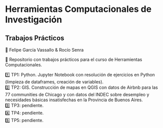# Herramientas Computacionales de Investigación  
## Trabajos Prácticos   

🚻 Felipe García Vassallo & Rocío Senra   


🔸 Repositorio con trabajos prácticos para el curso de Herramientas Computacionales.   

1️⃣ TP1: Python. Jupyter Notebook con resolución de ejercicios en Python (limpieza de dataframes, creación de variables).    
2️⃣ TP2: GIS. Construcción de mapas en QGIS con datos de Airbnb para las 77 communities de Chicago y con datos del INDEC sobre desempleo y necesidades básicas insatisfechas en la Provincia de Buenos Aires.   
3️⃣ TP3: pendiente.   
4️⃣ TP4: pendiente.    
5️⃣ TP5: pendiente.   
